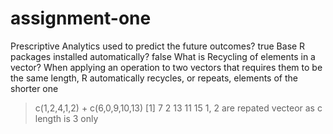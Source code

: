 # assignment-one
Prescriptive Analytics used to predict the future outcomes?
true
Base R packages installed automatically?
false
What is Recycling of elements in a vector?
When applying an operation to two vectors that requires them to be the same length, R automatically recycles, or repeats, elements of the shorter one
> c(1,2,4,1,2) + c(6,0,9,10,13)
[1]  7  2 13 11 15
1, 2 are repated vecteor as c length is 3 only
